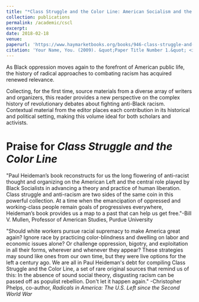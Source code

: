```yaml
---
title: "*Class Struggle and the Color Line: American Socialism and the Race Question, 1900-1930*"
collection: publications
permalink: /academic/cscl
excerpt: 
date: 2018-02-18
venue: 
paperurl: 'https://www.haymarketbooks.org/books/946-class-struggle-and-the-color-line'
citation: 'Your Name, You. (2009). &quot;Paper Title Number 1.&quot; <i>Journal 1</i>. 1(1).'
---
```


As Black oppression moves again to the forefront of American public life, the history of radical approaches to combating racism has acquired renewed relevance.

Collecting, for the first time, source materials from a diverse array of writers and organizers, this reader provides a new perspective on the complex history of revolutionary debates about fighting anti-Black racism. Contextual material from the editor places each contribution in its historical and political setting, making this volume ideal for both scholars and activists.



# Praise for *Class Struggle and the Color Line*

"Paul Heideman’s book reconstructs for us the long flowering of anti-racist thought and organizing on the American Left and the central role played by Black Socialists in advancing a theory and practice of human liberation. Class struggle and anti-racism are two sides of the same coin in this powerful collection. At a time when the emancipation of oppressed and working-class people remain goals of progressives everywhere, Heideman’s book provides us a map to a past that can help us get free."-Bill V. Mullen, Professor of American Studies, Purdue University

"Should white workers pursue racial supremacy to make America great again? Ignore race by practicing color-blindness and dwelling on labor and economic issues alone? Or challenge oppression, bigotry, and exploitation in all their forms, wherever and whenever they appear? These strategies may sound like ones from our own time, but they were live options for the left a century ago. We are all in Paul Heideman's debt for compiling Class Struggle and the Color Line, a set of rare original sources that remind us of this: In the absence of sound social theory, disgusting racism can be passed off as populist rebellion. Don't let it happen again." -Christopher Phelps, co-author, *Radicals in America: The U.S. Left since the Second World War*

